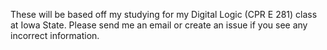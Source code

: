 These will be based off my studying for my Digital Logic (CPR E 281) class at Iowa State. Please send me an email or create an issue if you see any incorrect information. 

